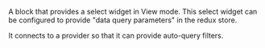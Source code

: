 A block that provides a select widget in View mode. This select widget can be
configured to provide "data query parameters" in the redux store.

It connects to a provider so that it can provide auto-query filters.
